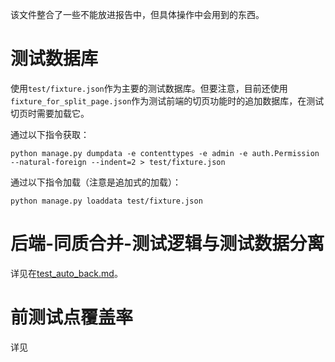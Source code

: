该文件整合了一些不能放进报告中，但具体操作中会用到的东西。


# 测试数据库
使用`test/fixture.json`作为主要的测试数据库。但要注意，目前还使用`fixture_for_split_page.json`作为测试前端的切页功能时的追加数据库，在测试切页时需要加载它。

通过以下指令获取：

    python manage.py dumpdata -e contenttypes -e admin -e auth.Permission --natural-foreign --indent=2 > test/fixture.json

通过以下指令加载（注意是追加式的加载）：

    python manage.py loaddata test/fixture.json

# 后端-同质合并-测试逻辑与测试数据分离
详见在[test_auto_back.md](test_auto_back.md)。

# 前测试点覆盖率
详见[](test_front_coverage.md)